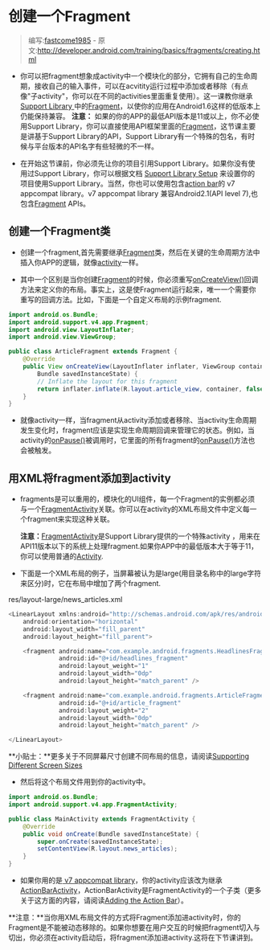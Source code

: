 # 创建一个Fragment

> 编写:[fastcome1985](https://github.com/fastcome1985) - 原文:<http://developer.android.com/training/basics/fragments/creating.html>

* 你可以把fragment想象成activity中一个模块化的部分，它拥有自己的生命周期，接收自己的输入事件，可以在acvitity运行过程中添加或者移除（有点像"子activity"，你可以在不同的activities里面重复使用）。这一课教你继承[Support Library ](developer.android.com/tools/support-library/index.html)中的[Fragment](developer.android.com/reference/android/support/v4/app/Fragment.html)，以使你的应用在Android1.6这样的低版本上仍能保持兼容。
   **注意：** 如果的你的APP的最低API版本是11或以上，你不必使用Support Library，你可以直接使用API框架里面的[Fragment](developer.android.com/reference/android/app/Fragment.html)，这节课主要是讲基于Support Library的API，Support Library有一个特殊的包名，有时候与平台版本的API名字有些轻微的不一样。

* 在开始这节课前，你必须先让你的项目引用Support Library。如果你没有使用过Support Library，你可以根据文档  [Support Library Setup](http://developer.android.com/intl/zh-cn/tools/support-library/setup.html) 来设置你的项目使用Support Library。当然，你也可以使用包含[action bar](developer.android.com/guide/topics/ui/actionbar.html)的 v7 appcompat library。v7 appcompat library 兼容Android2.1(API level 7),也包含[Fragment](developer.android.com/reference/android/support/v4/app/Fragment.html) APIs。

## 创建一个Fragment类

* 创建一个fragment,首先需要继承[Fragment](developer.android.com/reference/android/support/v4/app/Fragment.html)类，然后在关键的生命周期方法中插入你APP的逻辑，就像[activity](developer.android.com/reference/android/app/Activity.html)一样。


* 其中一个区别是当你创建[Fragment](developer.android.com/reference/android/support/v4/app/Fragment.html)的时候，你必须重写[onCreateView()](developer.android.com/reference/android/support/v4/app/Fragment.html#onCreateView(android.view.LayoutInflater,%20android.view.ViewGroup,%20android.os.Bundle))回调方法来定义你的布局。事实上，这是使Fragment运行起来，唯一一个需要你重写的回调方法。比如，下面是一个自定义布局的示例fragment.

```java
import android.os.Bundle;
import android.support.v4.app.Fragment;
import android.view.LayoutInflater;
import android.view.ViewGroup;

public class ArticleFragment extends Fragment {
    @Override
    public View onCreateView(LayoutInflater inflater, ViewGroup container,
        Bundle savedInstanceState) {
        // Inflate the layout for this fragment
        return inflater.inflate(R.layout.article_view, container, false);
    }
}
```

* 就像activity一样，当fragment从activity添加或者移除、当activity生命周期发生变化时，fragment应该是实现生命周期回调来管理它的状态。例如，当activity的[onPause()](developer.android.com/reference/android/app/Activity.html#onPause())被调用时，它里面的所有fragment的[onPause()](developer.android.com/reference/android/app/Activity.html#onPause())方法也会被触发。


## 用XML将fragment添加到activity


* fragments是可以重用的，模块化的UI组件，每一个Fragment的实例都必须与一个[FragmentActivity](developer.android.com/reference/android/support/v4/app/FragmentActivity.html)关联。你可以在activity的XML布局文件中定义每一个fragment来实现这种关联。

    **注意：**[FragmentActivity](developer.android.com/reference/android/support/v4/app/FragmentActivity.html)是Support Library提供的一个特殊activity ，用来在API11版本以下的系统上处理fragment.如果你APP中的最低版本大于等于11，你可以使用普通的[Activity](developer.android.com/reference/android/app/Activity.html).


* 下面是一个XML布局的例子，当屏幕被认为是large(用目录名称中的large字符来区分)时，它在布局中增加了两个fragment.

res/layout-large/news_articles.xml

```java
<LinearLayout xmlns:android="http://schemas.android.com/apk/res/android"
    android:orientation="horizontal"
    android:layout_width="fill_parent"
    android:layout_height="fill_parent">

    <fragment android:name="com.example.android.fragments.HeadlinesFragment"
              android:id="@+id/headlines_fragment"
              android:layout_weight="1"
              android:layout_width="0dp"
              android:layout_height="match_parent" />

    <fragment android:name="com.example.android.fragments.ArticleFragment"
              android:id="@+id/article_fragment"
              android:layout_weight="2"
              android:layout_width="0dp"
              android:layout_height="match_parent" />

</LinearLayout>
```

**小贴士：**更多关于不同屏幕尺寸创建不同布局的信息，请阅读[Supporting Different Screen Sizes](developer.android.com/training/multiscreen/screensizes.html)


* 然后将这个布局文件用到你的activity中。

```java
import android.os.Bundle;
import android.support.v4.app.FragmentActivity;

public class MainActivity extends FragmentActivity {
    @Override
    public void onCreate(Bundle savedInstanceState) {
        super.onCreate(savedInstanceState);
        setContentView(R.layout.news_articles);
    }
}
```

* 如果你用的是[ v7 appcompat library](http://developer.android.com/intl/zh-cn/tools/support-library/features.html#v7-appcompat)，你的activity应该改为继承[ActionBarActivity](developer.android.com/reference/android/support/v7/app/ActionBarActivity.html)，ActionBarActivity是FragmentActivity的一个子类（更多关于这方面的内容，请阅读[Adding the Action Bar](developer.android.com/training/basics/actionbar/index.html)）。

**注意：**当你用XML布局文件的方式将Fragment添加进activity时，你的Fragment是不能被动态移除的。如果你想要在用户交互的时候把fragment切入与切出，你必须在activity启动后，将fragment添加进activity.这将在下节课讲到。
